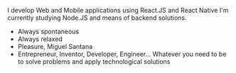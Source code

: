 I develop Web and Mobile applications using React.JS and React Native
I'm currently studying Node.JS and means of backend solutions.


- Always spontaneous
- Always relaxed
- Pleasure, Miguel Santana
- Entrepreneur, Inventor, Developer, Engineer... Whatever you need to be to solve problems and apply technological solutions


